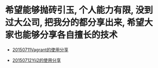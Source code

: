 希望能够抛砖引玉, 个人能力有限, 没到过大公司, 把我分的都分享出来, 希望大家也能够分享各自擅长的技术
=============

* [20150711Vagrant的使用分享](20150711_vagrant.md)

* [20150712Yii2的使用分享](20150712_yii2.md)








